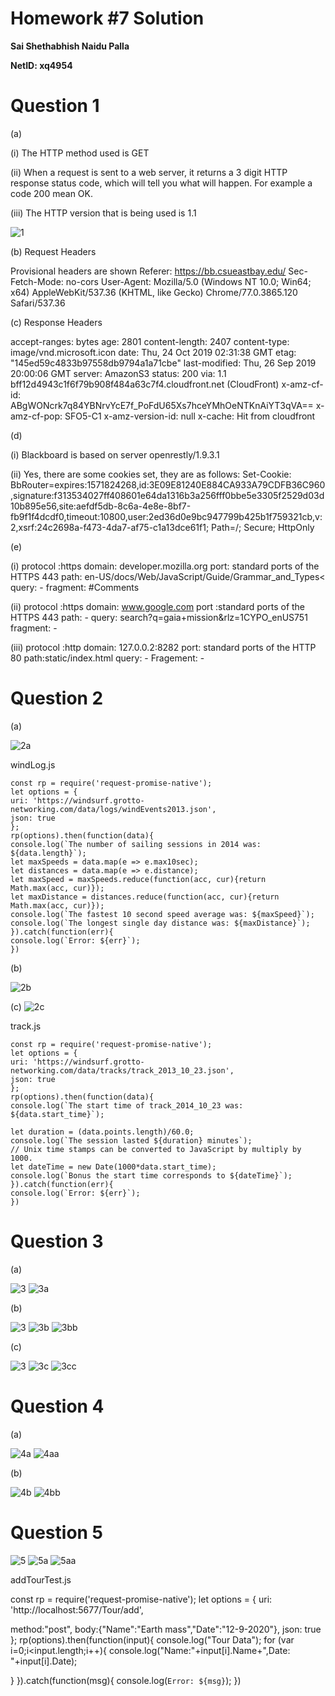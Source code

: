 # Homework #7 Solution

**Sai Shethabhish Naidu Palla**

**NetID: xq4954**

# Question 1

(a) 

(i) The HTTP method used is GET

(ii) When a request is sent to a web server, it returns a 3 digit HTTP response status code, which will tell you what will happen. For example a code 200 mean OK.

(iii) The HTTP version that is being used is 1.1

![1](images/1.PNG)

(b) Request Headers

Provisional headers are shown
Referer: https://bb.csueastbay.edu/
Sec-Fetch-Mode: no-cors
User-Agent: Mozilla/5.0 (Windows NT 10.0; Win64; x64) AppleWebKit/537.36 (KHTML, like Gecko) Chrome/77.0.3865.120 Safari/537.36

(c) Response Headers

accept-ranges: bytes
age: 2801
content-length: 2407
content-type: image/vnd.microsoft.icon
date: Thu, 24 Oct 2019 02:31:38 GMT
etag: "145ed59c4833b97558db9794a1a71cbe"
last-modified: Thu, 26 Sep 2019 20:00:06 GMT
server: AmazonS3
status: 200
via: 1.1 bff12d4943c1f6f79b908f484a63c7f4.cloudfront.net (CloudFront)
x-amz-cf-id: ABgWONcrk7q84YBNrvYcE7f_PoFdU65Xs7hceYMhOeNTKnAiYT3qVA==
x-amz-cf-pop: SFO5-C1
x-amz-version-id: null
x-cache: Hit from cloudfront

(d)

(i) Blackboard is based on server openrestly/1.9.3.1

(ii) Yes, there are some cookies set, they are as follows:
Set-Cookie: BbRouter=expires:1571824268,id:3E09E81240E884CA933A79CDFB36C960,signature:f313534027ff408601e64da1316b3a256fff0bbe5e3305f2529d03d10b895e56,site:aefdf5db-8c6a-4e8e-8bf7-fb9f1f4dcdf0,timeout:10800,user:2ed36d0e9bc947799b425b1f759321cb,v:2,xsrf:24c2698a-f473-4da7-af75-c1a13dce61f1; Path=/; Secure; HttpOnly

(e)

(i) protocol :https 
domain: developer.mozilla.org
port: standard ports of the HTTPS 443
path: en-US/docs/Web/JavaScript/Guide/Grammar_and_Types<
query: - 
fragment: #Comments 

(ii) protocol :https 
domain: www.google.com
port :standard ports of the HTTPS 443
path: -
query: search?q=gaia+mission&rlz=1CYPO_enUS751
fragment: - 

(iii) protocol :http 
domain: 127.0.0.2:8282
port: standard ports of the HTTP 80
path:static/index.html
query: - 
Fragement: -
﻿
​
# Question 2

(a) 

![2a](images/13.PNG)

windLog.js 

	const rp = require('request-promise-native');
	let options = {
	uri: 'https://windsurf.grotto-networking.com/data/logs/windEvents2013.json',
	json: true
	};
	rp(options).then(function(data){
	console.log(`The number of sailing sessions in 2014 was: ${data.length}`);
	let maxSpeeds = data.map(e => e.max10sec);
	let distances = data.map(e => e.distance);
	let maxSpeed = maxSpeeds.reduce(function(acc, cur){return Math.max(acc, cur)});
	let maxDistance = distances.reduce(function(acc, cur){return Math.max(acc, cur)});
	console.log(`The fastest 10 second speed average was: ${maxSpeed}`);
	console.log(`The longest single day distance was: ${maxDistance}`);
	}).catch(function(err){
	console.log(`Error: ${err}`);
	})



(b) 

![2b](images/2.PNG)

(c)
![2c](images/14.PNG)

track.js

	const rp = require('request-promise-native');
	let options = {
	uri: 'https://windsurf.grotto-networking.com/data/tracks/track_2013_10_23.json',
	json: true
	};
	rp(options).then(function(data){
	console.log(`The start time of track_2014_10_23 was: ${data.start_time}`);

	let duration = (data.points.length)/60.0;
	console.log(`The session lasted ${duration} minutes`);
	// Unix time stamps can be converted to JavaScript by multiply by 1000.
	let dateTime = new Date(1000*data.start_time);
	console.log(`Bonus the start time corresponds to ${dateTime}`);
	}).catch(function(err){
	console.log(`Error: ${err}`);
	})



# Question 3

(a)

![3](images/3.PNG)
![3a](images/4.PNG)

(b) 

![3](images/3.PNG)
![3b](images/6.PNG)
![3bb](images/5.PNG)

(c)

![3](images/3.PNG)
![3c](images/7.PNG)
![3cc](images/8.PNG)

# Question 4

(a) 

![4a](images/10.PNG)
![4aa](images/9.PNG)

(b)

![4b](images/12.PNG)
![4bb](images/11.PNG)


# Question 5

![5](images/15.PNG)
![5a](images/16.PNG)
![5aa](images/17.PNG)

addTourTest.js

const rp = require('request-promise-native');
let options = {
uri: 'http://localhost:5677/Tour/add',
   
   method:"post",
   body:{"Name":"Earth mass","Date":"12-9-2020"},
json: true
};
rp(options).then(function(input){
console.log("Tour Data");
   for (var i=0;i<input.length;i++){
console.log("Name:"+input[i].Name+",Date: "+input[i].Date);

   }
}).catch(function(msg){
console.log(`Error: ${msg}`);
})

